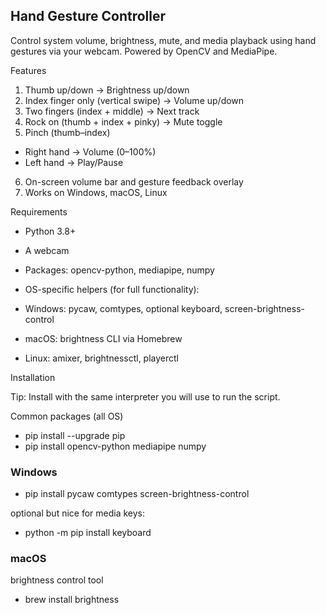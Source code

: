 ## Hand Gesture Controller

Control system volume, brightness, mute, and media playback using hand gestures via your webcam.
Powered by OpenCV and MediaPipe.

Features

1. Thumb up/down → Brightness up/down
2. Index finger only (vertical swipe) → Volume up/down
3. Two fingers (index + middle) → Next track
4. Rock on (thumb + index + pinky) → Mute toggle
5. Pinch (thumb–index)
-  Right hand → Volume (0–100%)
-  Left hand → Play/Pause

6. On-screen volume bar and gesture feedback overlay
7. Works on Windows, macOS, Linux

Requirements

* Python 3.8+
* A webcam
* Packages: opencv-python, mediapipe, numpy
* OS-specific helpers (for full functionality):

* Windows: pycaw, comtypes, optional keyboard, screen-brightness-control
* macOS: brightness CLI via Homebrew
* Linux: amixer, brightnessctl, playerctl

Installation

Tip: Install with the same interpreter you will use to run the script.

Common packages (all OS)

*  pip install --upgrade pip
*   pip install opencv-python mediapipe numpy

### Windows

* pip install pycaw comtypes screen-brightness-control

 optional but nice for media keys:

* python -m pip install keyboard

### macOS

brightness control tool

* brew install brightness



